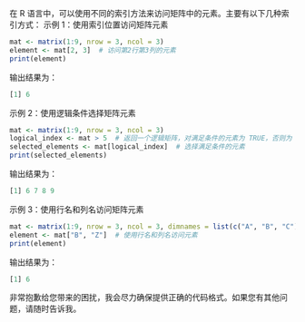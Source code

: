 在 R 语言中，可以使用不同的索引方法来访问矩阵中的元素。主要有以下几种索引方式：
示例 1：使用索引位置访问矩阵元素
```R
mat <- matrix(1:9, nrow = 3, ncol = 3)
element <- mat[2, 3]  # 访问第2行第3列的元素
print(element)
```
输出结果为：
```R
[1] 6
```

示例 2：使用逻辑条件选择矩阵元素
```R
mat <- matrix(1:9, nrow = 3, ncol = 3)
logical_index <- mat > 5  # 返回一个逻辑矩阵，对满足条件的元素为 TRUE，否则为 FALSE
selected_elements <- mat[logical_index]  # 选择满足条件的元素
print(selected_elements)
```
输出结果为：
```R
[1] 6 7 8 9
```

示例 3：使用行名和列名访问矩阵元素
```R
mat <- matrix(1:9, nrow = 3, ncol = 3, dimnames = list(c("A", "B", "C"), c("X", "Y", "Z")))
element <- mat["B", "Z"]  # 使用行名和列名访问元素
print(element)
```
输出结果为：
```R
[1] 6
```

非常抱歉给您带来的困扰，我会尽力确保提供正确的代码格式。如果您有其他问题，请随时告诉我。
